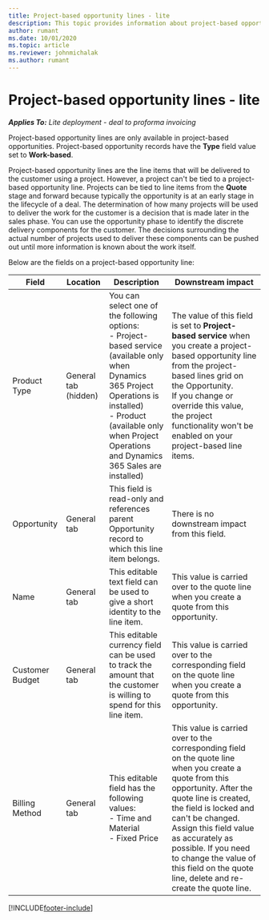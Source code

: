 ```yaml
---
title: Project-based opportunity lines - lite
description: This topic provides information about project-based opportunity lines. (Pro)
author: rumant
ms.date: 10/01/2020
ms.topic: article
ms.reviewer: johnmichalak
ms.author: rumant
---
```


# Project-based opportunity lines - lite

_**Applies To:** Lite deployment - deal to proforma invoicing_

Project-based opportunity lines are only available in project-based opportunities. Project-based opportunity records have the **Type** field value set to **Work-based**.

Project-based opportunity lines are the line items that will be delivered to the customer using a project. However, a project can't be tied to a project-based opportunity line. Projects can be tied to line items from the **Quote** stage and forward because typically the opportunity is at an early stage in the lifecycle of a deal. The determination of how many projects will be used to deliver the work for the customer is a decision that is made later in the sales phase. You can use the opportunity phase to identify the discrete delivery components for the customer. The decisions surrounding the actual number of projects used to deliver these components can be pushed out until more information is known about the work itself.

Below are the fields on a project-based opportunity line:

| **Field** | **Location** | **Description** | **Downstream impact** |
| --- | --- | --- | --- |
| Product Type | General tab (hidden) | You can select one of the following options:</br>- Project-based service (available only when Dynamics 365 Project Operations is installed)</br>- Product (available only when Project Operations and Dynamics 365 Sales are installed) | The value of this field is set to **Project-based service** when you create a project-based opportunity line from the project-based lines grid on the Opportunity. <br> If you change or override this value, the project functionality won't be enabled on your project-based line items. |
| Opportunity | General tab | This field is read-only and references parent Opportunity record to which this line item belongs. | There is no downstream impact from this field. |
| Name | General tab | This editable text field can be used to give a short identity to the line item. | This value is carried over to the quote line when you create a quote from this opportunity. |
| Customer Budget | General tab | This editable currency field can be used to track the amount that the customer is willing to spend for this line item. | This value is carried over to the corresponding field on the quote line when you create a quote from this opportunity. |
| Billing Method | General tab | This editable field has the following values:</br>- Time and Material</br>- Fixed Price | This value is carried over to the corresponding field on the quote line when you create a quote from this opportunity. After the quote line is created, the field is locked and can't be changed. Assign this field value as accurately as possible. If you need to change the value of this field on the quote line, delete and re-create the quote line. |


[!INCLUDE[footer-include](../../includes/footer-banner.md)]